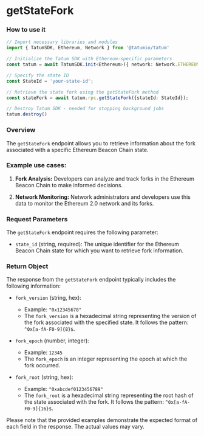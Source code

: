 # getStateFork

### How to use it 

```typescript
// Import necessary libraries and modules
import { TatumSDK, Ethereum, Network } from '@tatumio/tatum'

// Initialize the Tatum SDK with Ethereum-specific parameters
const tatum = await TatumSDK.init<Ethereum>({ network: Network.ETHEREUM_HOLESKY })

// Specify the state ID
const StateId = 'your-state-id';

// Retrieve the state fork using the getStateFork method
const stateFork = await tatum.rpc.getStateFork({stateId: StateId});

// Destroy Tatum SDK - needed for stopping background jobs
tatum.destroy()
```

### Overview

The `getStateFork` endpoint allows you to retrieve information about the fork associated with a specific Ethereum Beacon Chain state.

### Example use cases:

1. **Fork Analysis:** 
   Developers can analyze and track forks in the Ethereum Beacon Chain to make informed decisions.

2. **Network Monitoring:** 
   Network administrators and developers use this data to monitor the Ethereum 2.0 network and its forks.

### Request Parameters

The `getStateFork` endpoint requires the following parameter:

- `state_id` (string, required):
  The unique identifier for the Ethereum Beacon Chain state for which you want to retrieve fork information.

### Return Object

The response from the `getStateFork` endpoint typically includes the following information:

- `fork_version` (string, hex):
  - Example: `"0x12345678"`
  - The `fork_version` is a hexadecimal string representing the version of the fork associated with the specified state. It follows the pattern: `^0x[a-fA-F0-9]{8}$`.

- `fork_epoch` (number, integer):
  - Example: `12345`
  - The `fork_epoch` is an integer representing the epoch at which the fork occurred.

- `fork_root` (string, hex):
  - Example: `"0xabcdef0123456789"`
  - The `fork_root` is a hexadecimal string representing the root hash of the state associated with the fork. It follows the pattern: `^0x[a-fA-F0-9]{16}$`.

Please note that the provided examples demonstrate the expected format of each field in the response. The actual values may vary.
